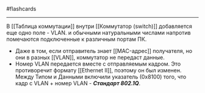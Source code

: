 #flashcards 
***
В [[Таблица коммутации]] внутри [[Коммутатор (switch)]] добавляется еще одно поле - VLAN. и обычными натуральными числами напротив помечаются подключенные к различным портам ПК.
- Даже в том, если отправитель знает [[MAC-адрес]] получателя, но они в разных [[VLAN]], коммутатор не передаст данные.
- Номер VLAN передается вместе с отправляемым кадром. Это противоречит формату [[Ethernet II]], поэтому он был изменен. Между Типом и Данными включили указатель (0x8100) того, что кадр с VLAN + номер VLAN - ***Стандарт 802.1Q***.